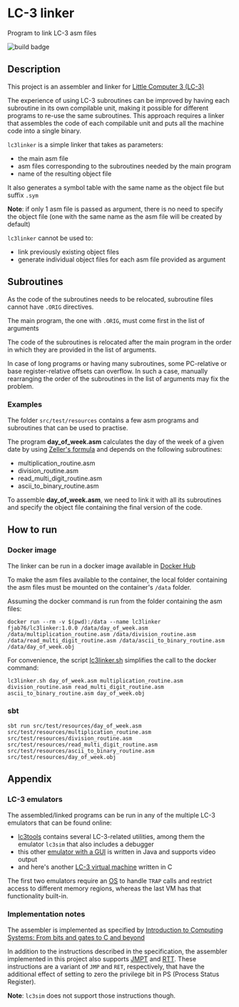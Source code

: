 # LC-3 linker

Program to link LC-3 asm files

![build badge](https://codebuild.eu-west-1.amazonaws.com/badges?uuid=eyJlbmNyeXB0ZWREYXRhIjoiNXh0VVp1M3BYQUJqWEJIMW10U1d2QlVoR0g5dXd2ZnNpcVpFMVpmaFAvWkRib3BRd2NpRjBSUWlMWTB2SmFGQ01VakUzbmYyVTFyRm42ZjFPVG8yTTBFPSIsIml2UGFyYW1ldGVyU3BlYyI6IlhLby9BeXRnOHROOTdYQzUiLCJtYXRlcmlhbFNldFNlcmlhbCI6MX0%3D&branch=main)


## Description

This project is an assembler and linker for [Little Computer 3 (LC-3)](https://en.wikipedia.org/wiki/Little_Computer_3)

The experience of using LC-3 subroutines can be improved by having each subroutine in its own compilable unit, making it possible for different programs to re-use the same subroutines.
This approach requires a linker that assembles the code of each compilable unit and puts all the machine code into a single binary.

`lc3linker` is a simple linker that takes as parameters: 

- the main asm file
- asm files corresponding to the subroutines needed by the main program
- name of the resulting object file

It also generates a symbol table with the same name as the object file but suffix `.sym`

__Note__: if only 1 asm file is passed as argument, there is no need to specify the object file (one with the same
name as the asm file will be created by default)

`lc3linker` cannot be used to:

- link previously existing object files
- generate individual object files for each asm file provided as argument


## Subroutines

As the code of the subroutines needs to be relocated, subroutine files cannot have `.ORIG` directives.

The main program, the one with `.ORIG`, must come first in the list of arguments

The code of the subroutines is relocated after the main program in the order in which they are provided in the list of arguments.

In case of long programs or having many subroutines, some PC-relative or base register-relative offsets can overflow. In such a case,
manually rearranging the order of the subroutines in the list of arguments may fix the problem.


### Examples

The folder `src/test/resources` contains a few asm programs and subroutines that can be used to practise. 

The program __day_of_week.asm__ calculates the day of the week of a given date by using [Zeller's formula](https://en.wikipedia.org/wiki/Zeller%27s_congruence) and depends on the following subroutines:

- multiplication_routine.asm
- division_routine.asm
- read_multi_digit_routine.asm
- ascii_to_binary_routine.asm

To assemble __day_of_week.asm__, we need to link it with all its subroutines and specify the object file containing the final version of the code.

 
## How to run

### Docker image

The linker can be run in a docker image available in [Docker Hub](https://hub.docker.com/repository/docker/fjab76/lc3linker)

To make the asm files available to the container, the local folder containing the asm files must be mounted on 
the container's `/data` folder.

Assuming the docker command is run from the folder containing the asm files:

```
docker run --rm -v $(pwd):/data --name lc3linker fjab76/lc3linker:1.0.0 /data/day_of_week.asm /data/multiplication_routine.asm /data/division_routine.asm /data/read_multi_digit_routine.asm /data/ascii_to_binary_routine.asm /data/day_of_week.obj
```

For convenience, the script [lc3linker.sh](https://github.com/falvarezb/lc3linker/blob/main/lc3linker.sh) simplifies the call to the docker command:

```
lc3linker.sh day_of_week.asm multiplication_routine.asm division_routine.asm read_multi_digit_routine.asm ascii_to_binary_routine.asm day_of_week.obj
```


### sbt

```
sbt run src/test/resources/day_of_week.asm src/test/resources/multiplication_routine.asm src/test/resources/division_routine.asm src/test/resources/read_multi_digit_routine.asm src/test/resources/ascii_to_binary_routine.asm src/test/resources/day_of_week.obj
```

## Appendix

### LC-3 emulators

The assembled/linked programs can be run in any of the multiple LC-3 emulators that can be found online:

- [lc3tools](https://highered.mheducation.com/sites/0072467509/student_view0/lc-3_simulator.html) contains several LC-3-related utilities, among them the emulator `lc3sim` that also includes a debugger
- this other [emulator with a GUI](https://www.cis.upenn.edu/~milom/cse240-Fall05/handouts/lc3guide.html) is written in Java and supports video output 
- and here's another [LC-3 virtual machine](https://www.jmeiners.com/lc3-vm/) written in C

The first two emulators require an [OS](https://acg.cis.upenn.edu/milom/cse240-Fall05/handouts/code/lc3os.asm) to handle `TRAP` calls and
restrict access to different memory regions, whereas the last VM has that functionality built-in.


### Implementation notes

The assembler is implemented as specified by [Introduction to Computing Systems: From bits and gates to C and beyond](https://highered.mheducation.com/sites/0072467509/)

In addition to the instructions described in the specification, the assembler implemented in this project also supports [JMPT](https://acg.cis.upenn.edu/milom/cse240-Fall05/handouts/Ch09-a.pdf) and [RTT](https://acg.cis.upenn.edu/milom/cse240-Fall05/handouts/Ch09-a.pdf). 
These instructions are a variant of `JMP` and `RET`, respectively, that have the additional effect of setting to zero the privilege bit in PS (Process Status Register).

__Note__: `lc3sim` does not support those instructions though.

